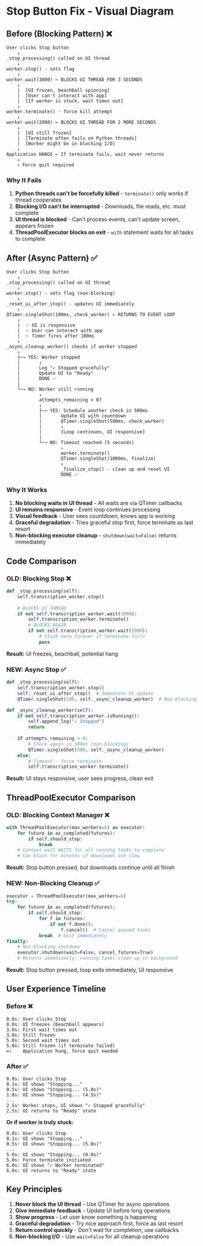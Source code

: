 # Stop Button Fix - Visual Diagram

## Before (Blocking Pattern) ❌

```
User clicks Stop button
    ↓
_stop_processing() called on UI thread
    ↓
worker.stop() - sets flag
    ↓
worker.wait(3000) ← BLOCKS UI THREAD FOR 3 SECONDS
    ↓
    |  [UI frozen, beachball spinning]
    |  [User can't interact with app]
    |  [If worker is stuck, wait times out]
    ↓
worker.terminate() - force kill attempt
    ↓
worker.wait(2000) ← BLOCKS UI THREAD FOR 2 MORE SECONDS
    ↓
    |  [UI still frozen]
    |  [Terminate often fails on Python threads]
    |  [Worker might be in blocking I/O]
    ↓
Application HANGS ← If terminate fails, wait never returns
    ↓
    💀 Force quit required
```

### Why It Fails

1. **Python threads can't be forcefully killed** - `terminate()` only works if thread cooperates
2. **Blocking I/O can't be interrupted** - Downloads, file reads, etc. must complete
3. **UI thread is blocked** - Can't process events, can't update screen, appears frozen
4. **ThreadPoolExecutor blocks on exit** - `with` statement waits for all tasks to complete

## After (Async Pattern) ✅

```
User clicks Stop button
    ↓
_stop_processing() called on UI thread
    ↓
worker.stop() - sets flag (non-blocking)
    ↓
_reset_ui_after_stop() - updates UI immediately
    ↓
QTimer.singleShot(100ms, check_worker) ← RETURNS TO EVENT LOOP
    ↓
    |  ✨ UI is responsive
    |  ✨ User can interact with app
    |  ✨ Timer fires after 100ms
    ↓
_async_cleanup_worker() checks if worker stopped
    ↓
    ├─→ YES: Worker stopped
    |       ↓
    |       Log "✓ Stopped gracefully"
    |       Update UI to "Ready"
    |       DONE ✅
    |
    └─→ NO: Worker still running
            ↓
            attempts_remaining > 0?
            ↓
            ├─→ YES: Schedule another check in 500ms
            |       Update UI with countdown
            |       QTimer.singleShot(500ms, check_worker)
            |       ↓
            |       [Loop continues, UI responsive]
            |
            └─→ NO: Timeout reached (5 seconds)
                    ↓
                    worker.terminate()
                    QTimer.singleShot(1000ms, finalize)
                    ↓
                    _finalize_stop() - clean up and reset UI
                    DONE ✅
```

### Why It Works

1. **No blocking waits in UI thread** - All waits are via QTimer callbacks
2. **UI remains responsive** - Event loop continues processing
3. **Visual feedback** - User sees countdown, knows app is working
4. **Graceful degradation** - Tries graceful stop first, force terminate as last resort
5. **Non-blocking executor cleanup** - `shutdown(wait=False)` returns immediately

## Code Comparison

### OLD: Blocking Stop ❌

```python
def _stop_processing(self):
    self.transcription_worker.stop()
    
    # BLOCKS UI THREAD
    if not self.transcription_worker.wait(3000):
        self.transcription_worker.terminate()
        # BLOCKS AGAIN
        if not self.transcription_worker.wait(2000):
            # Stuck here forever if terminate fails
            pass
```

**Result:** UI freezes, beachball, potential hang

### NEW: Async Stop ✅

```python
def _stop_processing(self):
    self.transcription_worker.stop()
    self._reset_ui_after_stop()  # Immediate UI update
    QTimer.singleShot(100, self._async_cleanup_worker)  # Non-blocking

def _async_cleanup_worker(self):
    if not self.transcription_worker.isRunning():
        self.append_log("✓ Stopped")
        return
    
    if attempts_remaining > 0:
        # Check again in 500ms (non-blocking)
        QTimer.singleShot(500, self._async_cleanup_worker)
    else:
        # Timeout - force terminate
        self.transcription_worker.terminate()
```

**Result:** UI stays responsive, user sees progress, clean exit

## ThreadPoolExecutor Comparison

### OLD: Blocking Context Manager ❌

```python
with ThreadPoolExecutor(max_workers=6) as executor:
    for future in as_completed(futures):
        if self.should_stop:
            break
    # Context exit WAITS for all running tasks to complete
    # Can block for minutes if downloads are slow
```

**Result:** Stop button pressed, but downloads continue until all finish

### NEW: Non-Blocking Cleanup ✅

```python
executor = ThreadPoolExecutor(max_workers=6)
try:
    for future in as_completed(futures):
        if self.should_stop:
            for f in futures:
                if not f.done():
                    f.cancel()  # Cancel queued tasks
            break  # Exit immediately
finally:
    # Non-blocking shutdown
    executor.shutdown(wait=False, cancel_futures=True)
    # Returns immediately, running tasks clean up in background
```

**Result:** Stop button pressed, loop exits immediately, UI responsive

## User Experience Timeline

### Before ❌
```
0.0s: User clicks Stop
0.0s: UI freezes (beachball appears)
3.0s: First wait times out
3.0s: Still frozen
5.0s: Second wait times out
5.0s: Still frozen (if terminate failed)
∞:    Application hung, force quit needed
```

### After ✅
```
0.0s: User clicks Stop
0.1s: UI shows "Stopping..."
0.5s: UI shows "Stopping... (5.0s)"
1.0s: UI shows "Stopping... (4.5s)"
...
2.5s: Worker stops, UI shows "✓ Stopped gracefully"
2.5s: UI returns to "Ready" state
```

**Or if worker is truly stuck:**
```
0.0s: User clicks Stop
0.1s: UI shows "Stopping..."
0.5s: UI shows "Stopping... (5.0s)"
...
5.0s: UI shows "Stopping... (0.0s)"
5.0s: Force terminate initiated
6.0s: UI shows "✓ Worker terminated"
6.0s: UI returns to "Ready" state
```

## Key Principles

1. **Never block the UI thread** - Use QTimer for async operations
2. **Give immediate feedback** - Update UI before long operations
3. **Show progress** - Let user know something is happening
4. **Graceful degradation** - Try nice approach first, force as last resort
5. **Return control quickly** - Don't wait for completion, use callbacks
6. **Non-blocking I/O** - Use `wait=False` for all cleanup operations

